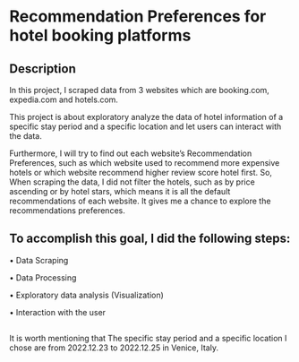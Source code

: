 # Recommendation Preferences for hotel booking platforms

## Description
In this project, I scraped data from 3 websites which are booking.com, expedia.com and hotels.com.

This project is about exploratory analyze the data of hotel information of a specific stay period and a specific location and let users can interact with the data.

Furthermore, I will try to find out each website’s Recommendation Preferences, such as which website used to recommend more expensive hotels or which website recommend higher review score hotel first.
So, When scraping the data, I did not filter the hotels, such as by price ascending or by hotel stars, which means it is all the default recommendations of each website. It gives me a 
chance to explore the recommendations preferences.

## To accomplish this goal, I did the following steps:

• Data Scraping

• Data Processing

• Exploratory data analysis (Visualization)

• Interaction with the user


## 
It is worth mentioning that The specific stay period and a specific location I chose are from 2022.12.23 to 2022.12.25 in Venice, Italy. 
